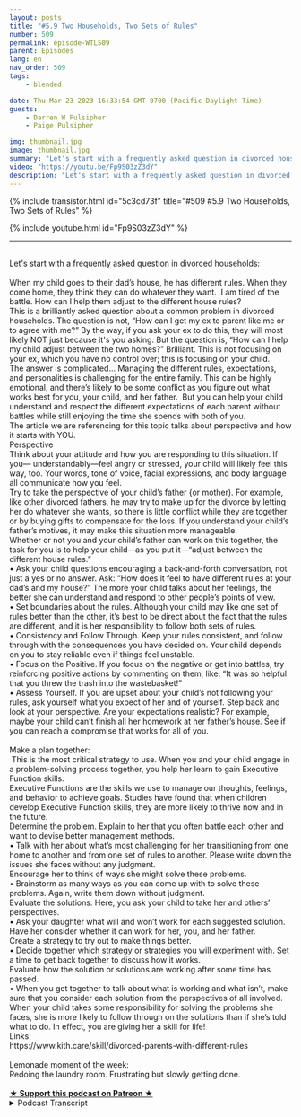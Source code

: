 ```yaml
---
layout: posts
title: "#5.9 Two Households, Two Sets of Rules"
number: 509
permalink: episode-WTL509
parent: Episodes
lang: en
nav_order: 509
tags:
    - blended

date: Thu Mar 23 2023 16:33:54 GMT-0700 (Pacific Daylight Time)
guests:
    - Darren W Pulsipher
    - Paige Pulsipher

img: thumbnail.jpg
image: thumbnail.jpg
summary: "Let's start with a frequently asked question in divorced households: When my child goes to their dad’s house, he has different rules. When they come home, they think they can do whatever they want. I am tired of the battle. How can I help them adjust to the different house rules?"
video: "https://youtu.be/Fp9S03zZ3dY"
description: "Let's start with a frequently asked question in divorced households: When my child goes to their dad’s house, he has different rules. When they come home, they think they can do whatever they want. I am tired of the battle. How can I help them adjust to the different house rules?"
---
```


<div>
{% include transistor.html id="5c3cd73f" title="#509 #5.9 Two Households, Two Sets of Rules" %}

{% include youtube.html id="Fp9S03zZ3dY" %}
</div>

---

<html><head></head><body><div><br>Let's start with a frequently asked question in divorced households:&nbsp;<br><br>When my child goes to their dad’s house, he has different rules. When they come home, they think they can do whatever they want.&nbsp; I am tired of the battle. How can I help them adjust to the different house rules?&nbsp;<br>This is a brilliantly asked question about a common problem in divorced households. The question is not, “How can I get my ex to parent like me or to agree with me?” By the way, if you ask your ex to do this, they will most likely NOT just because it's you asking. But the question is, “How can I help my child adjust between the two homes?” Brilliant. This is not focusing on your ex, which you have no control over; this is focusing on your child.<br>The answer is complicated… Managing the different rules, expectations, and personalities is challenging for the entire family. This can be highly emotional, and there’s likely to be some conflict as you figure out what works best for you, your child, and her father.&nbsp; But you can help your child understand and respect the different expectations of each parent without battles while still enjoying the time she spends with both of you.<br>The article we are referencing for this topic talks about perspective and how it starts with YOU.&nbsp;<br>Perspective<br>Think about your attitude and how you are responding to this situation. If you— understandably—feel angry or stressed, your child will likely feel this way, too. Your words, tone of voice, facial expressions, and body language all communicate how you feel.<br>Try to take the perspective of your child’s father {or mother). For example, like other divorced fathers, he may try to make up for the divorce by letting her do whatever she wants, so there is little conflict while they are together or by buying gifts to compensate for the loss. If you understand your child’s father’s motives, it may make this situation more manageable.<br>Whether or not you and your child’s father can work on this together, the task for you is to help your child—as you put it—“adjust between the different house rules.”<br>•	Ask your child questions encouraging a back-and-forth conversation, not just a yes or no answer. Ask: “How does it feel to have different rules at your dad’s and my house?” The more your child talks about her feelings, the better she can understand and respond to other people’s points of view.<br>•	Set boundaries about the rules. Although your child may like one set of rules better than the other, it’s best to be direct about the fact that the rules are different, and it is her responsibility to follow both sets of rules.<br>•	Consistency and Follow Through. Keep your rules consistent, and follow through with the consequences you have decided on. Your child depends on you to stay reliable even if things feel unstable.<br>•	Focus on the Positive. If you focus on the negative or get into battles, try reinforcing positive actions by commenting on them, like: “It was so helpful that you threw the trash into the wastebasket!”<br>•	Assess Yourself. If you are upset about your child’s not following your rules, ask yourself what you expect of her and of yourself. Step back and look at your perspective. Are your expectations realistic? For example, maybe your child can’t finish all her homework at her father’s house. See if you can reach a compromise that works for all of you.<br><br>Make a plan together:<br>&nbsp;This is the most critical strategy to use. When you and your child engage in a problem-solving process together, you help her learn to gain Executive Function skills.<br>Executive Functions are the skills we use to manage our thoughts, feelings, and behavior to achieve goals. Studies have found that when children develop Executive Function skills, they are more likely to thrive now and in the future.<br>Determine the problem. Explain to her that you often battle each other and want to devise better management methods.<br>•	Talk with her about what’s most challenging for her transitioning from one home to another and from one set of rules to another. Please write down the issues she faces without any judgment.<br>Encourage her to think of ways she might solve these problems.<br>•	Brainstorm as many ways as you can come up with to solve these problems. Again, write them down without judgment.<br>Evaluate the solutions. Here, you ask your child to take her and others’ perspectives.<br>•	Ask your daughter what will and won’t work for each suggested solution. Have her consider whether it can work for her, you, and her father.<br>Create a strategy to try out to make things better.<br>•	Decide together which strategy or strategies you will experiment with. Set a time to get back together to discuss how it works.<br>Evaluate how the solution or solutions are working after some time has passed.<br>•	When you get together to talk about what is working and what isn’t, make sure that you consider each solution from the perspectives of all involved.<br>When your child takes some responsibility for solving the problems she faces, she is more likely to follow through on the solutions than if she’s told what to do. In effect, you are giving her a skill for life!<br>Links:<br>https://www.kith.care/skill/divorced-parents-with-different-rules<br><br>Lemonade moment of the week:&nbsp;<br>Redoing the laundry room. Frustrating but slowly getting done.<br><br></div>
<strong>
  <a href="https://www.patreon.com/wheresthelemonade" target="_donate" rel="payment" title="★ Support this podcast on Patreon ★">★ Support this podcast on Patreon ★</a>
</strong></body></html>

<details>
<summary> Podcast Transcript </summary>

<p></p>

</details>
